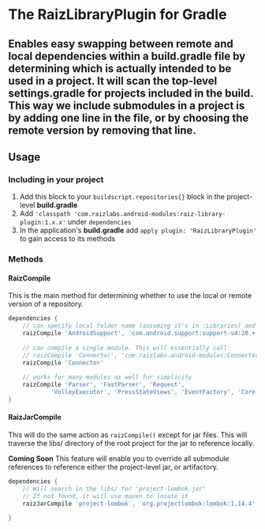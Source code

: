 The RaizLibraryPlugin for Gradle
================================

## Enables easy swapping between remote and local dependencies within a build.gradle file by determining which is actually intended to be used in a project. It will scan the top-level **settings.gradle** for projects included in the build. This way we include submodules in a project is by adding one line in the file, or by choosing the remote version by removing that line. 

## Usage

### Including in your project

1. Add this block to your ```buildscript.repositories{}``` block in the project-level **build.gradle**
2. Add ```'classpath 'com.raizlabs.android-modules:raiz-library-plugin:1.x.x'``` under ```dependencies```
3. In the application's **build.gradle** add ```apply plugin: 'RaizLibraryPlugin'``` to gain access to its methods

### Methods

#### RaizCompile

This is the main method for determining whether to use the local or remote version of a repository.

```groovy
dependencies {
    // can specify local folder name (assuming it's in :Libraries) and artifact to reference if missing
    raizCompile 'AndroidSupport', 'com.android.support:support-v4:20.+'
    
    // can compile a single module. This will essentially call:
    // raizCompile 'Connector', 'com.raizlabs.android-modules:Connector:+@aar'
    raizCompile 'Connector'
  
    // works for many modules as well for simplicity
    raizCompile 'Parser', 'FastParser', 'Request',
            'VolleyExecutor', 'PressStateViews', 'EventFactory', 'Core'
}

```

#### RaizJarCompile

This will do the same action as ```raizCompile()``` except for jar files. This will traverse the libs/ directory of the root project for the jar to reference locally. 

**Coming Soon** This feature will enable you to override all submodule references to reference either the project-level jar, or artifactory.
```groovy
dependencies {
    // Will search in the libs/ for 'project-lombok.jar'
    // If not found, it will use maven to locate it
    raizJarCompile 'project-lombok', 'org.projectlombok:lombok:1.14.4'

}
```